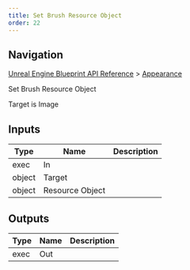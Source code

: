 ```yaml
---
title: Set Brush Resource Object
order: 22
---
```

## Navigation

[Unreal Engine Blueprint API Reference](https://dev.epicgames.com/documentation/en-us/unreal-engine/BlueprintAPI) > [Appearance](https://dev.epicgames.com/documentation/en-us/unreal-engine/BlueprintAPI/Appearance)

Set Brush Resource Object

Target is Image

## Inputs

| Type | Name | Description |
| --- | --- | --- |
| exec | In |  |
| object | Target |  |
| object | Resource Object |  |

## Outputs

| Type | Name | Description |
| --- | --- | --- |
| exec | Out |  |
